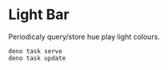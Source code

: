 # Light Bar

Periodicaly query/store hue play light colours.

```
deno task serve
deno task update
```
